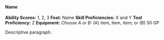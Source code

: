 #### Name
**Ability Scores:** 1, 2, 3
**Feat:** Name
**Skill Proficiencies:** X and Y
**Tool Proficiency:** Z
**Equipment:** *Choose A or B:* (A) item, item, item; or (B) 50 GP

Descriptive paragraph.